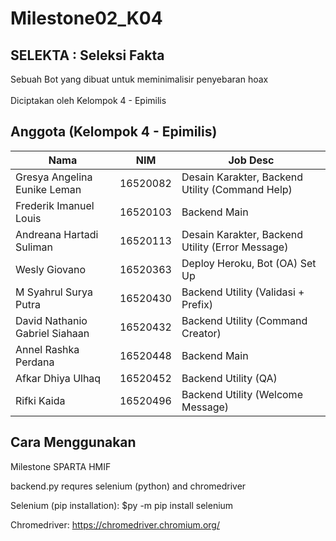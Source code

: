 # Milestone02_K04
## SELEKTA : Seleksi Fakta
Sebuah Bot yang dibuat untuk meminimalisir penyebaran hoax<br><br>
Diciptakan oleh Kelompok 4 - Epimilis

## Anggota (Kelompok 4 - Epimilis)
| Nama               | NIM     | Job Desc  |
|--------------------|---------|-----------|
| Gresya Angelina Eunike Leman | 16520082 | Desain Karakter, Backend Utility (Command Help) |
| Frederik Imanuel Louis | 16520103 | Backend Main |
| Andreana Hartadi Suliman | 16520113 | Desain Karakter, Backend Utility (Error Message) |
| Wesly Giovano | 16520363 | Deploy Heroku, Bot (OA) Set Up |
| M Syahrul Surya Putra | 16520430 | Backend Utility (Validasi + Prefix) |
| David Nathanio Gabriel Siahaan | 16520432 | Backend Utility (Command Creator) |
| Annel Rashka Perdana | 16520448 | Backend Main |
| Afkar Dhiya Ulhaq | 16520452 | Backend Utility (QA) |
| Rifki Kaida | 16520496 | Backend Utility (Welcome Message) |

## Cara Menggunakan

Milestone SPARTA HMIF

backend.py requres selenium (python) and chromedriver

Selenium (pip installation): $py -m pip install selenium

Chromedriver: https://chromedriver.chromium.org/